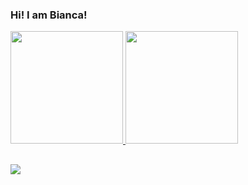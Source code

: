 
### Hi! I am Bianca!

 <div>
  <a href="https://github.com/biancafialho">
  <img height="180em" src="https://github-readme-stats.vercel.app/api?username=biancafialho&show_icons=true&theme=dracula&include_all_commits=true&count_private=true"/>
  <img height="180em" src="https://github-readme-stats.vercel.app/api/top-langs/?username=biancafialho&layout=compact&langs_count=7&theme=dracula"/>
</div>
  
  ##
 
<div> 
  
  <a href="https://www.linkedin.com/in/bianca-fialho/" target="_blank"><img src="https://img.shields.io/badge/-LinkedIn-%230077B5?style=for-the-badge&logo=linkedin&logoColor=white" target="_blank"></a> 
 
</div>
